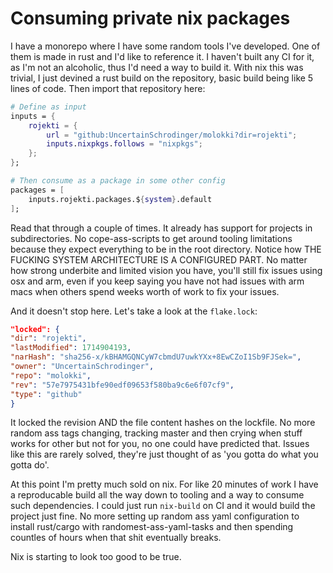 # Consuming private nix packages

I have a monorepo where I have some random tools I've developed. One of them is
made in rust and I'd like to reference it. I haven't built any CI for it, as I'm
not an alcoholic, thus I'd need a way to build it. With nix this was trivial, I
just devined a rust build on the repository, basic build being like 5 lines of
code. Then import that repository here:

```nix
# Define as input
inputs = {
    rojekti = {
        url = "github:UncertainSchrodinger/molokki?dir=rojekti";
        inputs.nixpkgs.follows = "nixpkgs";
    };
};

# Then consume as a package in some other config
packages = [
    inputs.rojekti.packages.${system}.default
];
```

Read that through a couple of times. It already has support for projects in
subdirectories. No cope-ass-scripts to get around tooling limitations because
they expect everything to be in the root directory. Notice how THE FUCKING
SYSTEM ARCHITECTURE IS A CONFIGURED PART. No matter how strong underbite and
limited vision you have, you'll still fix issues using osx and arm, even if you
keep saying you have not had issues with arm macs when others spend weeks worth
of work to fix your issues.

And it doesn't stop here. Let's take a look at the `flake.lock`:

```json
"locked": {
"dir": "rojekti",
"lastModified": 1714904193,
"narHash": "sha256-x/kBHAMGQNCyW7cbmdU7uwkYXx+8EwCZoI1Sb9FJSek=",
"owner": "UncertainSchrodinger",
"repo": "molokki",
"rev": "57e7975431bfe90edf09653f580ba9c6e6f07cf9",
"type": "github"
}
```

It locked the revision AND the file content hashes on the lockfile. No more
random ass tags changing, tracking master and then crying when stuff works for
other but not for you, no one could have predicted that. Issues like this are
rarely solved, they're just thought of as 'you gotta do what you gotta do'.

At this point I'm pretty much sold on nix. For like 20 minutes of work I have a
reproducable build all the way down to tooling and a way to consume such
dependencies. I could just run `nix-build` on CI and it would build the project
just fine. No more setting up random ass yaml configuration to install
rust/cargo with randomest-ass-yaml-tasks and then spending countles of hours
when that shit eventually breaks.

Nix is starting to look too good to be true.

